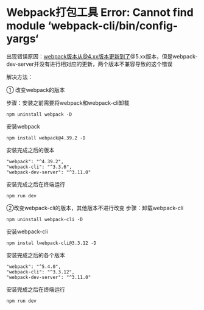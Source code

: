 # Webpack打包工具 Error: Cannot find module ‘webpack-cli/bin/config-yargs‘

出现错误原因：webpack版本从@4.xx版本更新到了@5.xx版本，但是webpack-dev-server并没有进行相对应的更新，两个版本不兼容导致的这个错误

解决方法：

① 改变webpack的版本

步骤：安装之前需要将webpack和webpack-cli卸载

```
npm uninstall webpack -D
```


安装webpack

```
npm install webpack@4.39.2 -D
```


安装完成之后的版本

```
"webpack": "^4.39.2",
"webpack-cli": "^3.3.6",
"webpack-dev-server": "^3.11.0"
```


安装完成之后在终端运行

```
npm run dev
```

②改变webpack-cli的版本，其他版本不进行改变
步骤：卸载webpack-cli

```
npm uninstall webpack-cli -D
```


安装webpack-cli

```
npm instal lwebpack-cli@3.3.12 -D
```


安装完成之后的各个版本

```
"webpack": "^5.4.0",
"webpack-cli": "^3.3.12",
"webpack-dev-server": "^3.11.0"
```


安装完成之后在终端运行

```
npm run dev
```

